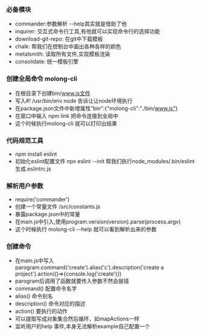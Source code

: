 ### 必备模块
+ commander:参数解析 --help其实就是借助了他
+ inquirer: 交互式命令行工具,有他就可以实现命令行的选择功能
+ download-git-repo: 在git中下载模板
+ chalk: 帮我们在控制台中画出各种各样的颜色
+ metalsmith: 读取所有文件,实现模板渲染
+ consolidate: 统一模板引擎

### 创建全局命令 molong-cli
+ 在根目录下创建bin/www.js文件
+ 写入#! /usr/bin/env node 告诉让让node环境执行
+ 在package.json文件中新增属性"bin":{"molong-cli":"./bin/www.js"}
+ 在窗口中输入 npm link 把命令连接到全局中
+ 这个时候执行molong-cli 就可以打印出结果

### 代码规范工具
+ npm install eslint
+ 初始化eslint配置文件 npx  eslint --init 帮我们执行node_modules/.bin/eslint 生成.eslintrc.js

### 解析用户参数
+ require('commander')
+ 创建一个常量文件 /src/constants.js
+ 暴露package.json中的常量
+ 在main.js中引入,使用program.version(version).parse(process.argv)
+ 这个时候执行 molong-cli --help 就可以看到解析出来的参数
### 创建命令
+ 在main.js中写入 parogram.command('create').alias('c').description('create a project').action(()=>{console.log('create')})
+ parogram后调用了函数就要传入参数不然会报错
+ command() 配置命令名字
+ alias() 命令别名
+ description() 命令对应的描述
+ action() 要执行的动作
+ 可以提取写成对象集合然后循环，如mapActions一样
+ 监听用户的help 事件,本身无法解析example自己配置一个
